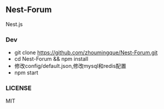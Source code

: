 ## Nest-Forum

Nest.js

### Dev

- git clone https://github.com/zhoumingque/Nest-Forum.git
- cd Nest-Forum && npm install
- 修改config/default.json,修改mysql和redis配置
- npm start

### LICENSE

MIT
